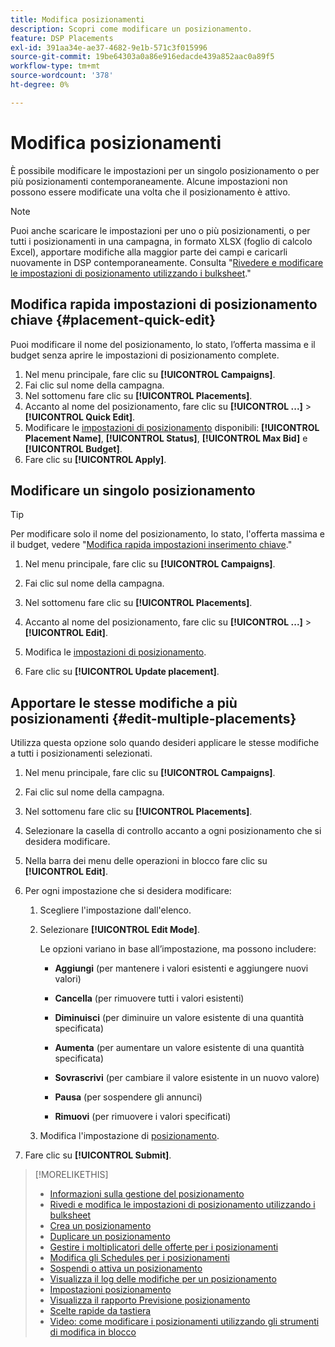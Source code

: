 ```yaml
---
title: Modifica posizionamenti
description: Scopri come modificare un posizionamento.
feature: DSP Placements
exl-id: 391aa34e-ae37-4682-9e1b-571c3f015996
source-git-commit: 19be64303a0a86e916edacde439a852aac0a89f5
workflow-type: tm+mt
source-wordcount: '378'
ht-degree: 0%

---
```


# Modifica posizionamenti

È possibile modificare le impostazioni per un singolo posizionamento o per più posizionamenti contemporaneamente. Alcune impostazioni non possono essere modificate una volta che il posizionamento è attivo.

<!-- Some placements don't have these options. Clarify which placement types aren't eligible -- is it PG placements, or all placements using private inventory? And anything else? -->

>[!NOTE]
>
>Puoi anche scaricare le impostazioni per uno o più posizionamenti, o per tutti i posizionamenti in una campagna, in formato XLSX (foglio di calcolo Excel), apportare modifiche alla maggior parte dei campi e caricarli nuovamente in DSP contemporaneamente. Consulta &quot;[Rivedere e modificare le impostazioni di posizionamento utilizzando i bulksheet](placement-qa.md).&quot;

## Modifica rapida impostazioni di posizionamento chiave {#placement-quick-edit}

Puoi modificare il nome del posizionamento, lo stato, l’offerta massima e il budget senza aprire le impostazioni di posizionamento complete.

1. Nel menu principale, fare clic su **[!UICONTROL Campaigns]**.
1. Fai clic sul nome della campagna.
1. Nel sottomenu fare clic su **[!UICONTROL Placements]**.
1. Accanto al nome del posizionamento, fare clic su **[!UICONTROL ...]** > **[!UICONTROL Quick Edit]**.
1. Modificare le [impostazioni di posizionamento](placement-settings.md) disponibili: **[!UICONTROL Placement Name]**, **[!UICONTROL Status]**, **[!UICONTROL Max Bid]** e **[!UICONTROL Budget]**.
1. Fare clic su **[!UICONTROL Apply]**.

## Modificare un singolo posizionamento

>[!TIP]
>
> Per modificare solo il nome del posizionamento, lo stato, l&#39;offerta massima e il budget, vedere &quot;[Modifica rapida impostazioni inserimento chiave](#placement-quick-edit).&quot;

1. Nel menu principale, fare clic su **[!UICONTROL Campaigns]**.

1. Fai clic sul nome della campagna.

1. Nel sottomenu fare clic su **[!UICONTROL Placements]**.

1. Accanto al nome del posizionamento, fare clic su **[!UICONTROL ...]** > **[!UICONTROL Edit]**.

1. Modifica le [impostazioni di posizionamento](placement-settings.md).

1. Fare clic su **[!UICONTROL Update placement]**.

## Apportare le stesse modifiche a più posizionamenti {#edit-multiple-placements}

Utilizza questa opzione solo quando desideri applicare le stesse modifiche a tutti i posizionamenti selezionati.

1. Nel menu principale, fare clic su **[!UICONTROL Campaigns]**.

1. Fai clic sul nome della campagna.

1. Nel sottomenu fare clic su **[!UICONTROL Placements]**.

1. Selezionare la casella di controllo accanto a ogni posizionamento che si desidera modificare.

1. Nella barra dei menu delle operazioni in blocco fare clic su **[!UICONTROL Edit]**.

1. Per ogni impostazione che si desidera modificare:

   1. Scegliere l&#39;impostazione dall&#39;elenco.

   1. Selezionare **[!UICONTROL Edit Mode]**.

      Le opzioni variano in base all’impostazione, ma possono includere:

      * **Aggiungi** (per mantenere i valori esistenti e aggiungere nuovi valori)

      * **Cancella** (per rimuovere tutti i valori esistenti)

      * **Diminuisci** (per diminuire un valore esistente di una quantità specificata)

      * **Aumenta** (per aumentare un valore esistente di una quantità specificata)

      * **Sovrascrivi** (per cambiare il valore esistente in un nuovo valore)

      * **Pausa** (per sospendere gli annunci)

      * **Rimuovi** (per rimuovere i valori specificati)

   1. Modifica l&#39;impostazione di [posizionamento](placement-settings.md).

1. Fare clic su **[!UICONTROL Submit]**.

>[!MORELIKETHIS]
>
>* [Informazioni sulla gestione del posizionamento](placement-about.md)
>* [Rivedi e modifica le impostazioni di posizionamento utilizzando i bulksheet](placement-qa.md)
>* [Crea un posizionamento](placement-create.md)
>* [Duplicare un posizionamento](placement-duplicate.md)
>* [Gestire i moltiplicatori delle offerte per i posizionamenti](placement-manage-bid-multipliers.md)
>* [Modifica gli Schedules per i posizionamenti](placement-edit-ad-schedule.md)
>* [Sospendi o attiva un posizionamento](placement-pause-activate.md)
>* [Visualizza il log delle modifiche per un posizionamento](placement-change-log.md)
>* [Impostazioni posizionamento](placement-settings.md)
>* [Visualizza il rapporto Previsione posizionamento](/help/dsp/campaign-management/reports/placement-forecast.md)
>* [Scelte rapide da tastiera](/help/dsp/campaign-management/reports/keyboard-shortcuts.md)
>* [Video: come modificare i posizionamenti utilizzando gli strumenti di modifica in blocco](https://experienceleague.adobe.com/docs/advertising-learn/tutorials/dsp/bulk-edit-placement-tools.html)
